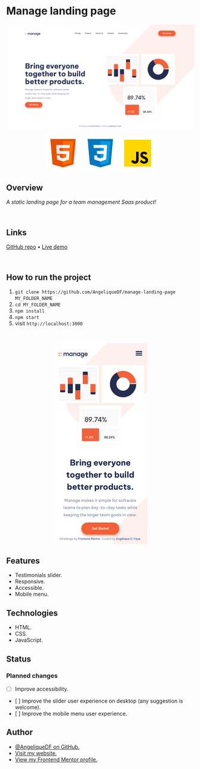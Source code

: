# Manage landing page

![Screenshot of the Manage landing page on desktop](./src/images/desktop-screenshot.png)

<div align="center">
  <img src="./src/images/logo-html5.svg">
  <img src="./src/images/logo-css3.svg">
  <img src="./src/images/logo-javascript-img.svg">
</div>

## Overview

_A static landing page for a team management Saas product!_

<br />

## Links

<p>
<a href="https://github.com/AngeliqueDF/manage-landing-page">GitHub repo</a> • <a href="https://stunning-sopapillas-58e3b3.netlify.app/">Live demo </a>
</p>

<br />

## How to run the project

1. `git clone https://github.com/AngeliqueDF/manage-landing-page MY_FOLDER_NAME`
2. `cd MY_FOLDER_NAME`
3. `npm install`
4. `npm start`
5. visit `http://localhost:3000`

<br />

<p align="center">
  <img src="./src/images/mobile-screenshot.png" alt="Screenshot of the Manage landing page on desktop" width="50%">
</p>

## Features

- Testimonials slider.
- Responsive.
- Accessible.
- Mobile menu.

## Technologies

- HTML.
- CSS.
- JavaScript.

## Status

### Planned changes

- [ ] Improve accessibility.
- [ ] Improve the slider user experience on desktop (any suggestion is welcome).
- [ ] Improve the mobile menu user experience.

## Author

- [@AngeliqueDF on GitHub.](https://github.com/AngeliqueDF)
- [Visit my website.](https://adf.dev)
- [View my Frontend Mentor profile.](https://www.frontendmentor.io/profile/AngeliqueDF)

